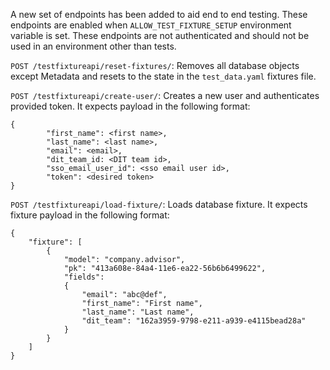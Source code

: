 A new set of endpoints has been added to aid end to end testing. These endpoints are enabled when
`ALLOW_TEST_FIXTURE_SETUP` environment variable is set. These endpoints are not authenticated and
should not be used in an environment other than tests.

`POST /testfixtureapi/reset-fixtures/`: Removes all database objects except Metadata and resets to
the state in the `test_data.yaml` fixtures file.

`POST /testfixtureapi/create-user/`: Creates a new user and authenticates provided token. It expects payload
in the following format:

```
{
        "first_name": <first name>,
        "last_name": <last name>,
        "email": <email>,
        "dit_team_id: <DIT team id>,
        "sso_email_user_id": <sso email user id>,
        "token": <desired token>
}
```

`POST /testfixtureapi/load-fixture/`: Loads database fixture. It expects fixture payload in the following format:
```
{
    "fixture": [
        {
            "model": "company.advisor",
            "pk": "413a608e-84a4-11e6-ea22-56b6b6499622",
            "fields":
            {
                "email": "abc@def",
                "first_name": "First name",
                "last_name": "Last name",
                "dit_team": "162a3959-9798-e211-a939-e4115bead28a"
            }
        }
    ]
}
```
